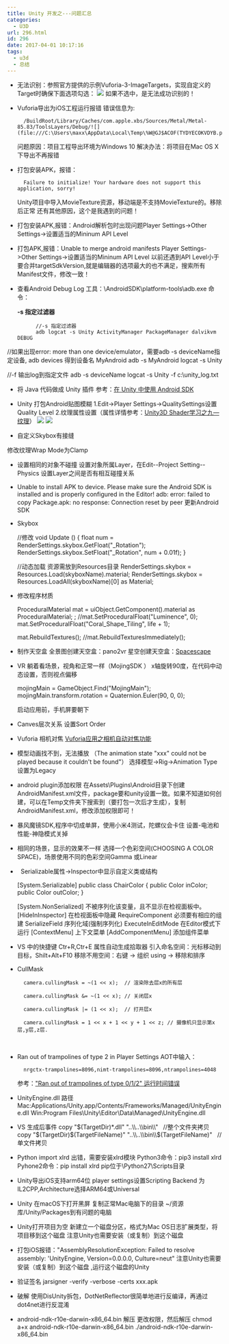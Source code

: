 ```yaml
---
title: Unity 开发之---问题汇总
categories:
  - U3D
url: 296.html
id: 296
date: 2017-04-01 10:17:16
tags:
  - u3d
  - 总结
---
```


- 无法识别：参照官方提供的示例Vuforia-3-ImageTargets，实现自定义的Target时确保下面选项勾选： ![](http://www.le-more.com/wp-content/uploads/2017/04/Vuforia-_AR_DataLoad.png)
    如果不选中，是无法成功识别的！

- Vuforia导出为iOS工程运行报错 错误信息为:

        /BuildRoot/Library/Caches/com.apple.xbs/Sources/Metal/Metal-85.83/ToolsLayers/Debug/![](file:///C:\Users\maxx\AppData\Local\Temp\%W@GJ$ACOF(TYDYECOKVDYB.png)MTLDebugCommandBuffer.mm:314: failed assertion `MTLRenderPassDescriptor MTLStoreActionMultisampleResolve store action requires resolve texture'

    问题原因：项目工程导出环境为Windows 10 解决办法：将项目在Mac OS X下导出不再报错

- 打包安装APK，报错：

        Failure to initialize! Your hardware does not support this application, sorry! 
        
    Unity项目中导入MovieTexture资源，移动端是不支持MovieTexture的。移除后正常 还有其他原因，这个是我遇到的问题！
    
- 打包安装APK,报错：Android解析包时出现问题Player Settings->Other Settings->设置适当的Mininum API Level

- 打包APK,报错：Unable to merge android manifests Player Settings->Other Settings->设置适当的Mininum API Level 以前还遇到API Level小于要合并targetSdkVersion,就是编辑器的选项最大的也不满足，搜索所有Manifest文件，修改一致！
- 查看Android Debug Log 工具：\\AndroidSDK\\platform-tools\\adb.exe 命令：
    
    **-s 指定过滤器**
    
            //-s 指定过滤器
            adb logcat -s Unity ActivityManager PackageManager dalvikvm DEBUG
    

//如果出现error: more than one device/emulator，需要adb -s deviceName指定设备,
        adb devices 得到设备名 MyAndroid
        adb -s MyAndroid logcat -s Unity

//-f 输出log到指定文件
adb -s deviceName logcat -s Unity  -f c:\\unity_log.txt

- 将 Java 代码做成 Unity 插件 参考：[在 Unity 中使用 Android SDK](http://www.tuicool.com/articles/qmmeemR)

- Unity 打包Android贴图模糊 1.Edit->Player Settings->QualitySettings设置Quality Level 2.纹理属性设置（属性详情参考：[Unity3D Shader学习之九—纹理](http://www.le-more.com/?p=620)） ![](http://www.le-more.com/wp-content/uploads/2016/10/unity_export_01.png) ![](http://www.le-more.com/wp-content/uploads/2016/10/unity_export_02.png)

- 自定义Skybox有接缝

修改纹理Wrap Mode为Clamp

- 设置相同的对象不碰撞 设置对象所属Layer，在Edit--Project Setting--Physics 设置Layer之间是否有相互碰撞关系
- Unable to install APK to device. Please make sure the Android SDK is installed and is properly configured in the Editor! adb: error: failed to copy Package.apk: no response: Connection reset by peer 更新Android SDK
- Skybox
    
    //修改
    void Update () {
            float num = RenderSettings.skybox.GetFloat("_Rotation");
            RenderSettings.skybox.SetFloat("_Rotation", num + 0.01f);
    }
    
    //动态加载 资源需放到Resources目录
    RenderSettings.skybox = Resources.Load<Skybox>(skyboxName).material;
    RenderSettings.skybox = Resources.LoadAll(skyboxName)\[0\] as Material;
    
- 修改程序材质
    
    ProceduralMaterial mat = uiObject.GetComponent<Renderer>().material as ProceduralMaterial; ;
    //mat.SetProceduralFloat("Luminence", 0);
    mat.SetProceduralFloat("Coral\_Shape\_Tiling", life + 1);
    
    mat.RebuildTextures();
    //mat.RebuildTexturesImmediately();
    
- 制作天空盒 全景图创建天空盒：pano2vr 星空创建天空盒：[Spacescape](http://alexcpeterson.com/spacescape/)
- VR 躺着看场景，视角和正常一样（MojingSDK ） x轴旋转90度，在代码中动态设置，否则视点偏移
    
    mojingMain = GameObject.Find("MojingMain");
    mojingMain.transform.rotation = Quaternion.Euler(90, 0, 0);
    
    启动应用前，手机屏要朝下
- Canves层次关系 设置Sort Order
- Vuforia 相机对焦 [Vuforia应用之相机自动对焦功能](http://blog.csdn.net/caizedong1990/article/details/47169513)
- 模型动画找不到，无法播放 （The animation state "xxx" could not be played because it couldn't be found"） 选择模型->Rig->Animation Type 设置为Legacy
- android plugin添加权限 在Assets\\Plugins\\Android目录下创建AndroidManifest.xml文件，package要和unity设置一致。如果不知道如何创建，可以在Temp文件夹下搜索到（要打包一次后才生成），复制AndroidManifest.xml，修改添加权限即可！
- 暴风魔镜SDK,程序中切成单屏，使用小米4测试，陀螺仪会卡住 设置-电池和性能-神隐模式关掉
- 相同的场景，显示的效果不一样 选择一个色彩空间(CHOOSING A COLOR SPACE)，场景使用不同的色彩空间Gamma 或Linear
-   Serializable属性->Inspector中显示自定义类或结构
    
    \[System.Serializable\]
    public class ChairColor {
       public Color inColor;
       public Color outColor;
    }
    
    \[System.NonSerialized\] 不被序列化该变量，且不显示在检视面板中。 \[HideInInspector\] 在检视面板中隐藏 RequireComponent 必须要有相应的组建 SerializeField 序列化域(强制序列化) ExecuteInEditMode 在Editor模式下运行 \[ContextMenu\] 上下文菜单 \[AddComponentMenu\] 添加组件菜单
- VS 中的快捷键 Ctr+R,Ctr+E 属性自动生成拾取器 引入命名空间：光标移动到目标，Shilt+Alt+F10 移除不用空间：右键 -> 组织 using -> 移除和排序
- CullMask

        camera.cullingMask = ~(1 << x);  // 渲染除去层x的所有层    
              
        camera.cullingMask &= ~(1 << x); // 关闭层x    
              
        camera.cullingMask |= (1 << x);  // 打开层x    
            
        camera.cullingMask = 1 << x + 1 << y + 1 << z; // 摄像机只显示第x层,y层,z层.
    
     
- Ran out of trampolines of type 2 in Player Settings AOT中输入：
    
        nrgctx-trampolines=8096,nimt-trampolines=8096,ntrampolines=4048
    
    参考：["Ran out of trampolines of type 0/1/2" 运行时间错误](http://blog.csdn.net/yupu56/article/details/77888071)
- UnityEngine.dll 路径 Mac:Applications/Unity.app/Contents/Frameworks/Managed/UnityEngine.dll Win:Program Files\\Unity\\Editor\\Data\\Managed\\UnityEngine.dll
- VS 生成后事件 copy "$(TargetDir)*.dll" "..\\..\\bin\\"   //整个文件夹拷贝 copy "$(TargetDir)$(TargetFileName)" "..\\..\\bin\\$(TargetFileName)"   //单文件拷贝
- Python import xlrd 出错，需要安装xlrd模块 Python3命令：pip3 install xlrd Pyhone2命令：pip install xlrd pip位于\\Python27\\Scripts目录
- Unity导出iOS支持arm64位 player settings设置Scripting Backend 为IL2CPP,Architecture选择ARM64或Universal
- Unity 在macOS下打开黑屏 复制正常Mac电脑下的目录 ~/资源库/Unity/Packages到有问题的电脑
- Unity打开项目为空 新建立一个磁盘分区，格式为Mac OS日志扩展类型，将项目移到这个磁盘 注意Unity也需要安装（或复制）到这个磁盘
- 打包iOS报错："AssemblyResolutionException: Failed to resolve assembly: 'UnityEngine, Version=0.0.0.0, Culture=neut" 注意Unity也需要安装（或复制）到这个磁盘 ,运行这个磁盘的Unity
- 验证签名 jarsigner -verify -verbose -certs xxx.apk
- 破解 使用DisUnity拆包，DotNetReflector很简单地进行反编译，再通过dot4net进行反混淆
- android-ndk-r10e-darwin-x86\_64.bin 解压 更改权限，然后解压 chmod a+x android-ndk-r10e-darwin-x86\_64.bin ./android-ndk-r10e-darwin-x86_64.bin